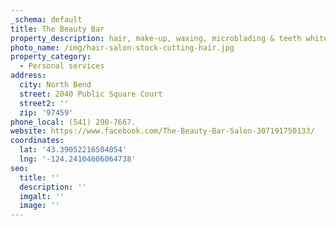 ```yaml
---
_schema: default
title: The Beauty Bar
property_description: hair, make-up, waxing, microblading & teeth whitening. By appointment
photo_name: /img/hair-salon-stock-cutting-hair.jpg
property_category:
  - Personal services
address:
  city: North Bend
  street: 2040 Public Square Court
  street2: ''
  zip: '97459'
phone_local: (541) 290-7667.
website: https://www.facebook.com/The-Beauty-Bar-Salon-307191750133/
coordinates:
  lat: '43.39052216504054'
  lng: '-124.24104606064738'
seo:
  title: ''
  description: ''
  imgalt: ''
  image: ''
---
```

